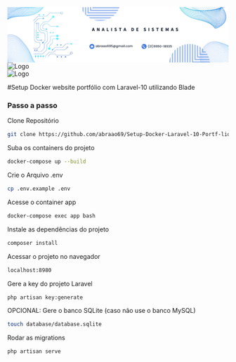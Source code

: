 <div style="display: flex; align-items: center;">
<img src="https://github.com/abraao69/abraao69/blob/main/Navy%20Blue%20Geometric%20Technology%20LinkedIn%20Banner%20(2).png" alt="Logo">
  <br><br>
</div>
  <img src="https://i.ytimg.com/vi/kQAhj-vuHrE/maxresdefault.jpg" alt="Logo" width="1000" height="400">

<br>
<img src="https://github.com/abraao69/Setup-Docker-Laravel-10-Portf-lio-Skeleton/blob/main/screen02%20(9).jpg" alt="Logo" width="1000" height="400">


#Setup Docker website portfólio com Laravel-10 utilizando Blade
### Passo a passo
Clone Repositório
```sh
git clone https://github.com/abraao69/Setup-Docker-Laravel-10-Portf-lio-Skeleton
```
Suba os containers do projeto
```sh
docker-compose up --build
```


Crie o Arquivo .env
```sh
cp .env.example .env
```

Acesse o container app
```sh
docker-compose exec app bash
```


Instale as dependências do projeto
```sh
composer install
```

Acessar  o projeto no navegador
```sh
localhost:8980
```

Gere a key do projeto Laravel
```sh
php artisan key:generate
```

OPCIONAL: Gere o banco SQLite (caso não use o banco MySQL)
```sh
touch database/database.sqlite
```

Rodar as migrations
```sh
php artisan serve
```
